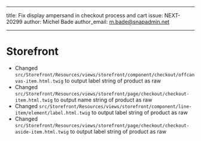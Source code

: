 ---
title: Fix display ampersand in checkout process and cart
issue: NEXT-20299
author: Michel Bade
author_email: m.bade@snapadmin.net
___
# Storefront
* Changed `src/Storefront/Resources/views/storefront/component/checkout/offcanvas-item.html.twig` to output label string of product as raw
* Changed `src/Storefront/Resources/views/storefront/page/checkout/checkout-item.html.twig` to output name string of product as raw
* Changed `src/Storefront/Resources/views/storefront/component/line-item/element/label.html.twig` to output label string of product as raw
* Changed `src/Storefront/Resources/views/storefront/page/checkout/checkout-aside-item.html.twig` to output label string of product as raw
